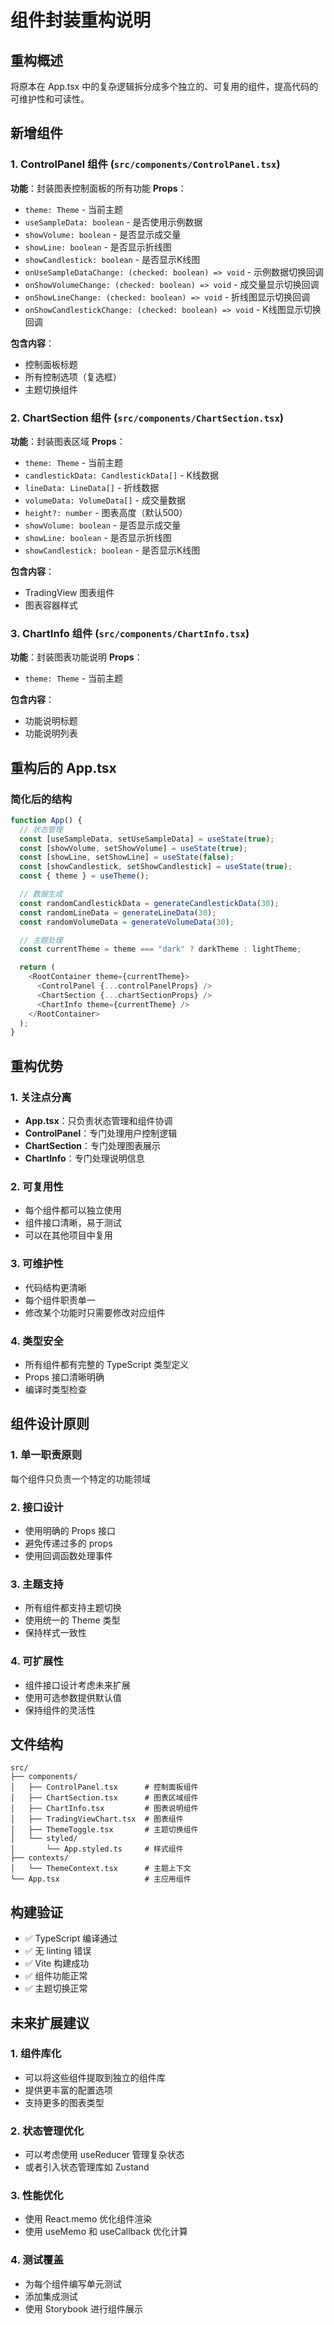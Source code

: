 # 组件封装重构说明

## 重构概述
将原本在 App.tsx 中的复杂逻辑拆分成多个独立的、可复用的组件，提高代码的可维护性和可读性。

## 新增组件

### 1. ControlPanel 组件 (`src/components/ControlPanel.tsx`)
**功能**：封装图表控制面板的所有功能
**Props**：
- `theme: Theme` - 当前主题
- `useSampleData: boolean` - 是否使用示例数据
- `showVolume: boolean` - 是否显示成交量
- `showLine: boolean` - 是否显示折线图
- `showCandlestick: boolean` - 是否显示K线图
- `onUseSampleDataChange: (checked: boolean) => void` - 示例数据切换回调
- `onShowVolumeChange: (checked: boolean) => void` - 成交量显示切换回调
- `onShowLineChange: (checked: boolean) => void` - 折线图显示切换回调
- `onShowCandlestickChange: (checked: boolean) => void` - K线图显示切换回调

**包含内容**：
- 控制面板标题
- 所有控制选项（复选框）
- 主题切换组件

### 2. ChartSection 组件 (`src/components/ChartSection.tsx`)
**功能**：封装图表区域
**Props**：
- `theme: Theme` - 当前主题
- `candlestickData: CandlestickData[]` - K线数据
- `lineData: LineData[]` - 折线数据
- `volumeData: VolumeData[]` - 成交量数据
- `height?: number` - 图表高度（默认500）
- `showVolume: boolean` - 是否显示成交量
- `showLine: boolean` - 是否显示折线图
- `showCandlestick: boolean` - 是否显示K线图

**包含内容**：
- TradingView 图表组件
- 图表容器样式

### 3. ChartInfo 组件 (`src/components/ChartInfo.tsx`)
**功能**：封装图表功能说明
**Props**：
- `theme: Theme` - 当前主题

**包含内容**：
- 功能说明标题
- 功能说明列表

## 重构后的 App.tsx

### 简化后的结构
```typescript
function App() {
  // 状态管理
  const [useSampleData, setUseSampleData] = useState(true);
  const [showVolume, setShowVolume] = useState(true);
  const [showLine, setShowLine] = useState(false);
  const [showCandlestick, setShowCandlestick] = useState(true);
  const { theme } = useTheme();

  // 数据生成
  const randomCandlestickData = generateCandlestickData(30);
  const randomLineData = generateLineData(30);
  const randomVolumeData = generateVolumeData(30);

  // 主题处理
  const currentTheme = theme === "dark" ? darkTheme : lightTheme;

  return (
    <RootContainer theme={currentTheme}>
      <ControlPanel {...controlPanelProps} />
      <ChartSection {...chartSectionProps} />
      <ChartInfo theme={currentTheme} />
    </RootContainer>
  );
}
```

## 重构优势

### 1. 关注点分离
- **App.tsx**：只负责状态管理和组件协调
- **ControlPanel**：专门处理用户控制逻辑
- **ChartSection**：专门处理图表展示
- **ChartInfo**：专门处理说明信息

### 2. 可复用性
- 每个组件都可以独立使用
- 组件接口清晰，易于测试
- 可以在其他项目中复用

### 3. 可维护性
- 代码结构更清晰
- 每个组件职责单一
- 修改某个功能时只需要修改对应组件

### 4. 类型安全
- 所有组件都有完整的 TypeScript 类型定义
- Props 接口清晰明确
- 编译时类型检查

## 组件设计原则

### 1. 单一职责原则
每个组件只负责一个特定的功能领域

### 2. 接口设计
- 使用明确的 Props 接口
- 避免传递过多的 props
- 使用回调函数处理事件

### 3. 主题支持
- 所有组件都支持主题切换
- 使用统一的 Theme 类型
- 保持样式一致性

### 4. 可扩展性
- 组件接口设计考虑未来扩展
- 使用可选参数提供默认值
- 保持组件的灵活性

## 文件结构
```
src/
├── components/
│   ├── ControlPanel.tsx      # 控制面板组件
│   ├── ChartSection.tsx      # 图表区域组件
│   ├── ChartInfo.tsx         # 图表说明组件
│   ├── TradingViewChart.tsx  # 图表组件
│   ├── ThemeToggle.tsx       # 主题切换组件
│   └── styled/
│       └── App.styled.ts     # 样式组件
├── contexts/
│   └── ThemeContext.tsx      # 主题上下文
└── App.tsx                   # 主应用组件
```

## 构建验证
- ✅ TypeScript 编译通过
- ✅ 无 linting 错误
- ✅ Vite 构建成功
- ✅ 组件功能正常
- ✅ 主题切换正常

## 未来扩展建议

### 1. 组件库化
- 可以将这些组件提取到独立的组件库
- 提供更丰富的配置选项
- 支持更多的图表类型

### 2. 状态管理优化
- 可以考虑使用 useReducer 管理复杂状态
- 或者引入状态管理库如 Zustand

### 3. 性能优化
- 使用 React.memo 优化组件渲染
- 使用 useMemo 和 useCallback 优化计算

### 4. 测试覆盖
- 为每个组件编写单元测试
- 添加集成测试
- 使用 Storybook 进行组件展示
